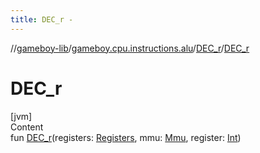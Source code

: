 ```yaml
---
title: DEC_r -
---
```

//[gameboy-lib](../../index.md)/[gameboy.cpu.instructions.alu](../index.md)/[DEC_r](index.md)/[DEC_r](-d-e-c_r.md)



# DEC_r  
[jvm]  
Content  
fun [DEC_r](-d-e-c_r.md)(registers: [Registers](../../gameboy.cpu/-registers/index.md), mmu: [Mmu](../../gameboy.memory/-mmu/index.md), register: [Int](https://kotlinlang.org/api/latest/jvm/stdlib/kotlin/-int/index.html))  



